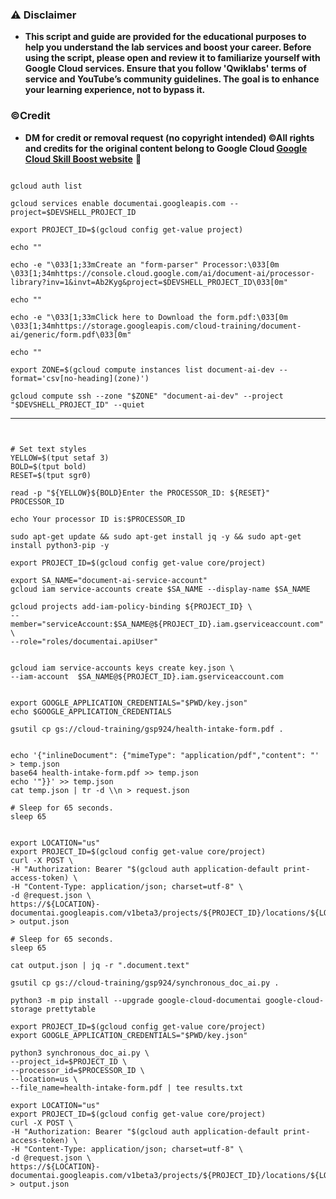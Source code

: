 ### ⚠️ Disclaimer
- **This script and guide are provided for  the educational purposes to help you understand the lab services and boost your career. Before using the script, please open and review it to familiarize yourself with Google Cloud services. Ensure that you follow 'Qwiklabs' terms of service and YouTube’s community guidelines. The goal is to enhance your learning experience, not to bypass it.**

### ©Credit
- **DM for credit or removal request (no copyright intended) ©All rights and credits for the original content belong to Google Cloud [Google Cloud Skill Boost website](https://www.cloudskillsboost.google/)** 🙏

```

gcloud auth list

gcloud services enable documentai.googleapis.com --project=$DEVSHELL_PROJECT_ID

export PROJECT_ID=$(gcloud config get-value project)

echo ""

echo -e "\033[1;33mCreate an "form-parser" Processor:\033[0m \033[1;34mhttps://console.cloud.google.com/ai/document-ai/processor-library?inv=1&invt=Ab2Kyg&project=$DEVSHELL_PROJECT_ID\033[0m"

echo ""

echo -e "\033[1;33mClick here to Download the form.pdf:\033[0m \033[1;34mhttps://storage.googleapis.com/cloud-training/document-ai/generic/form.pdf\033[0m"

echo ""

export ZONE=$(gcloud compute instances list document-ai-dev --format='csv[no-heading](zone)')

gcloud compute ssh --zone "$ZONE" "document-ai-dev" --project "$DEVSHELL_PROJECT_ID" --quiet

```
---

```


# Set text styles
YELLOW=$(tput setaf 3)
BOLD=$(tput bold)
RESET=$(tput sgr0)

read -p "${YELLOW}${BOLD}Enter the PROCESSOR_ID: ${RESET}" PROCESSOR_ID

echo Your processor ID is:$PROCESSOR_ID

sudo apt-get update && sudo apt-get install jq -y && sudo apt-get install python3-pip -y

export PROJECT_ID=$(gcloud config get-value core/project)

export SA_NAME="document-ai-service-account"
gcloud iam service-accounts create $SA_NAME --display-name $SA_NAME

gcloud projects add-iam-policy-binding ${PROJECT_ID} \
--member="serviceAccount:$SA_NAME@${PROJECT_ID}.iam.gserviceaccount.com" \
--role="roles/documentai.apiUser"


gcloud iam service-accounts keys create key.json \
--iam-account  $SA_NAME@${PROJECT_ID}.iam.gserviceaccount.com


export GOOGLE_APPLICATION_CREDENTIALS="$PWD/key.json"
echo $GOOGLE_APPLICATION_CREDENTIALS

gsutil cp gs://cloud-training/gsp924/health-intake-form.pdf .


echo '{"inlineDocument": {"mimeType": "application/pdf","content": "' > temp.json
base64 health-intake-form.pdf >> temp.json
echo '"}}' >> temp.json
cat temp.json | tr -d \\n > request.json

# Sleep for 65 seconds.
sleep 65


export LOCATION="us"
export PROJECT_ID=$(gcloud config get-value core/project)
curl -X POST \
-H "Authorization: Bearer "$(gcloud auth application-default print-access-token) \
-H "Content-Type: application/json; charset=utf-8" \
-d @request.json \
https://${LOCATION}-documentai.googleapis.com/v1beta3/projects/${PROJECT_ID}/locations/${LOCATION}/processors/${PROCESSOR_ID}:process > output.json

# Sleep for 65 seconds.
sleep 65

cat output.json | jq -r ".document.text"

gsutil cp gs://cloud-training/gsp924/synchronous_doc_ai.py .

python3 -m pip install --upgrade google-cloud-documentai google-cloud-storage prettytable

export PROJECT_ID=$(gcloud config get-value core/project)
export GOOGLE_APPLICATION_CREDENTIALS="$PWD/key.json"

python3 synchronous_doc_ai.py \
--project_id=$PROJECT_ID \
--processor_id=$PROCESSOR_ID \
--location=us \
--file_name=health-intake-form.pdf | tee results.txt

export LOCATION="us"
export PROJECT_ID=$(gcloud config get-value core/project)
curl -X POST \
-H "Authorization: Bearer "$(gcloud auth application-default print-access-token) \
-H "Content-Type: application/json; charset=utf-8" \
-d @request.json \
https://${LOCATION}-documentai.googleapis.com/v1beta3/projects/${PROJECT_ID}/locations/${LOCATION}/processors/${PROCESSOR_ID}:process > output.json

```
